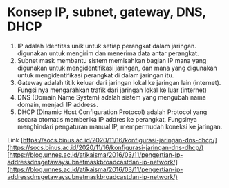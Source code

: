 # Konsep IP, subnet, gateway, DNS, DHCP

1. IP adalah Identitas unik untuk setiap perangkat dalam jaringan. digunakan untuk mengirim dan menerima data antar perangkat.
2. Subnet mask membantu sistem memisahkan bagian IP mana yang digunakan untuk mengidentifikasi jaringan, dan mana yang digunakan untuk mengidentifikasi perangkat di dalam jaringan itu.
3. Gateway adalah titik keluar dari jaringan lokal ke jaringan lain (internet). Fungsi nya mengarahkan trafik dari jaringan lokal ke luar (internet)
4. DNS (Domain Name System) adalah sistem yang mengubah nama domain, menjadi IP address.
5. DHCP (Dinamic Host Configuration Protocol) adalah Protocol yang secara otomatis memberika IP addres ke perangkat, Fungsinya menghindari pengaturan manual IP, mempermudah koneksi ke jaringan.

Link [https://socs.binus.ac.id/2020/11/16/konfigurasi-jaringan-dns-dhcp/](https://socs.binus.ac.id/2020/11/16/konfigurasi-jaringan-dns-dhcp/)
[https://blog.unnes.ac.id/atikaisma/2016/03/11/pengertian-ip-addressdnsgetawaysubnetmaskbroadcastdan-ip-network/](https://blog.unnes.ac.id/atikaisma/2016/03/11/pengertian-ip-addressdnsgetawaysubnetmaskbroadcastdan-ip-network/)
